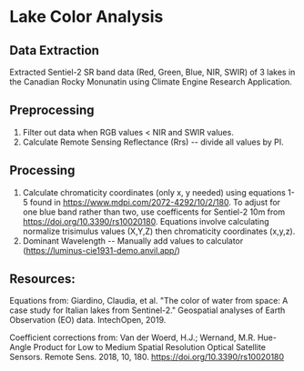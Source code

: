 # Lake Color Analysis

## Data Extraction
Extracted Sentiel-2 SR band data (Red, Green, Blue, NIR, SWIR) of 3 lakes in the Canadian Rocky Monunatin using Climate Engine Research Application.

## Preprocessing
1. Filter out data when RGB values < NIR and SWIR values.
2. Calculate Remote Sensing Reflectance (Rrs) -- divide all values by PI.

## Processing
1. Calculate chromaticity coordinates (only x, y needed) using equations 1-5 found in https://www.mdpi.com/2072-4292/10/2/180. To adjust for one blue band rather than two, use coefficents for Sentiel-2 10m from https://doi.org/10.3390/rs10020180. Equations involve calculating normalize trisimulus values (X,Y,Z) then chromaticity coordinates (x,y,z).
2. Dominant Wavelength -- Manually add values to calculator (https://luminus-cie1931-demo.anvil.app/)

## Resources:
Equations from:
Giardino, Claudia, et al. "The color of water from space: 
A case study for Italian lakes from Sentinel-2." Geospatial 
analyses of Earth Observation (EO) data. IntechOpen, 2019.

Coefficient corrections from:
Van der Woerd, H.J.; Wernand, M.R. Hue-Angle Product for 
Low to Medium Spatial Resolution Optical Satellite Sensors. 
Remote Sens. 2018, 10, 180. https://doi.org/10.3390/rs10020180


